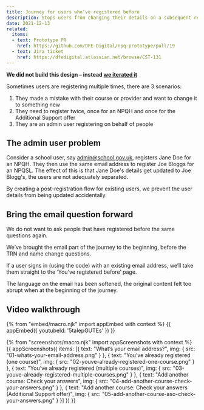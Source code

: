 ```yaml
---
title: Journey for users who’ve registered before
description: Stops users from changing their details on a subsequent registration
date: 2021-12-13
related:
  items:
  - text: Prototype PR
    href: https://github.com/DFE-Digital/npq-prototype/pull/19
  - text: Jira ticket
    href: https://dfedigital.atlassian.net/browse/CST-131
---
```


__We did not build this design – instead [we iterated it](/register-for-an-npq/registered-before-2/)__

Sometimes users are registering multiple times, there are 3 scenarios:

1. They made a mistake with their course or provider and want to change it to something new
2. They need to register twice, once for an NPQH and once for the Additional Support offer
3. They are an admin user registering on behalf of people

## The admin user problem

Consider a school user, say admin@school.gov.uk, registers Jane Doe for an NPQH. They then use the same email address to register Joe Bloggs for an NPQSL. The effect of this is that Jane Doe's details get updated to Joe Blogg's, the users are not adequately separated.

By creating a post-registration flow for existing users, we prevent the user details from being updated accidentally.

## Bring the email question forward

We do not want to ask people that have registered before the same questions again.

We’ve brought the email part of the journey to the beginning, before the TRN and name change questions.

If a user signs in (using the code) with an existing email address, we’ll take them straight to the ‘You’ve registered before’ page.

The language on the email has been softened, the original content felt too abrupt when at the beginning of the journey.

## Video walkthrough

{% from "embed/macro.njk" import appEmbed with context %}
{{ appEmbed({
  youtubeId: '5taIepGUTEs'
}) }}

{% from "screenshots/macro.njk" import appScreenshots with context %}
{{ appScreenshots({
  items: [{
      text: "What’s your email address?",
      img: { src: "01-whats-your-email-address.png" }
    }, {
      text: "You’ve already registered (one course)",
      img: { src: "02-youve-already-registered-one-course.png" }
    }, {
      text: "You’ve already registered (multiple courses)",
      img: { src: "03-youve-already-registered-multiple-courses.png" }
    }, {
      text: "Add another course: Check your answers",
      img: { src: "04-add-another-course-check-your-answers.png" }
    }, {
      text: "Add another course: Check your answers (Additional Support offer)",
      img: { src: "05-add-another-course-aso-check-your-answers.png" }
    }]
}) }}
